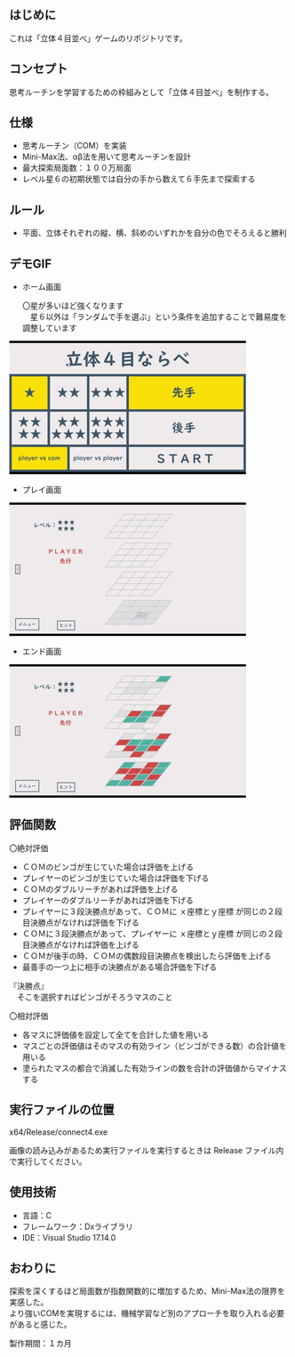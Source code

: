 ﻿## はじめに
これは「立体４目並べ」ゲームのリポジトリです。

## コンセプト
思考ルーチンを学習するための枠組みとして「立体４目並べ」を制作する。

## 仕様
- 思考ルーチン（COM）を実装
- Mini-Max法、αβ法を用いて思考ルーチンを設計
- 最大探索局面数：１００万局面
- レベル星６の初期状態では自分の手から数えて６手先まで探索する

## ルール
- 平面、立体それぞれの縦、横、斜めのいずれかを自分の色でそろえると勝利

## デモGIF
- ホーム画面

  〇星が多いほど強くなります  
　星６以外は「ランダムで手を選ぶ」という条件を追加することで難易度を調整しています
  
![ホーム画面](README-resource/Connect4-home.gif)

- プレイ画面

![プレイ画面](README-resource/Connect4-play.gif)

- エンド画面

![エンド画面](README-resource/Connect4-end.gif)

## 評価関数
〇絶対評価
  - ＣＯＭのビンゴが生じていた場合は評価を上げる
  - プレイヤーのビンゴが生じていた場合は評価を下げる
  - ＣＯＭのダブルリーチがあれば評価を上げる
  - プレイヤーのダブルリーチがあれば評価を下げる
  - プレイヤーに３段決勝点があって、ＣＯＭに ｘ座標とｙ座標 が同じの２段目決勝点がなければ評価を下げる
  - ＣＯＭに３段決勝点があって、プレイヤーに ｘ座標とｙ座標 が同じの２段目決勝点がなければ評価を上げる
  - ＣＯＭが後手の時、ＣＯＭの偶数段目決勝点を検出したら評価を上げる
  - 最善手の一つ上に相手の決勝点がある場合評価を下げる

  『決勝点』  
    　そこを選択すればビンゴがそろうマスのこと

〇相対評価
  - 各マスに評価値を設定して全てを合計した値を用いる
  - マスごとの評価値はそのマスの有効ライン（ビンゴができる数）の合計値を用いる
  - 塗られたマスの都合で消滅した有効ラインの数を合計の評価値からマイナスする

## 実行ファイルの位置
x64/Release/connect4.exe

画像の読み込みがあるため実行ファイルを実行するときは Release ファイル内で実行してください。

## 使用技術
- 言語：C
- フレームワーク：Dxライブラリ
- IDE：Visual Studio 17.14.0

## おわりに
探索を深くするほど局面数が指数関数的に増加するため、Mini-Max法の限界を実感した。  
より強いCOMを実現するには、機械学習など別のアプローチを取り入れる必要があると感じた。  

製作期間：１カ月
